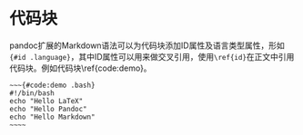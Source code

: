 
# 代码块
pandoc扩展的Markdown语法可以为代码块添加ID属性及语言类型属性，形如`{#id .language}`，其中ID属性可以用来做交叉引用，使用`\ref{id}`在正文中引用代码块。例如代码块\ref{code:demo}。

```{#code:demo .bash}
~~~{#code:demo .bash}
#!/bin/bash
echo "Hello LaTeX"
echo "Hello Pandoc"
echo "Hello Markdown"
~~~~
```